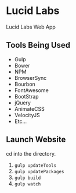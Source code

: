 # Lucid Labs
Lucid Labs Web App

## Tools Being Used
* Gulp
* Bower
* NPM
* BrowserSync
* Bourbon
* FontAwesome
* BootStrap
* jQuery
* AnimateCSS
* VelocityJS
* Etc...


## Launch Website

cd into the directory.

1. ```gulp updateTools```
2. ```gulp updatePackages```
3. ```gulp build```
4. ```gulp watch```

